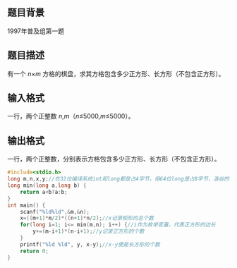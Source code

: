 ## 题目背景

1997年普及组第一题

## 题目描述

有一个 *n*×*m* 方格的棋盘，求其方格包含多少正方形、长方形（不包含正方形）。

## 输入格式

一行，两个正整数 *n*,*m*（*n*≤5000,*m*≤5000）。

## 输出格式

一行，两个正整数，分别表示方格包含多少正方形、长方形（不包含正方形）。

```c
#include<stdio.h>
long m,n,x,y;//在32位编译系统int和long都是占4字节，但64位long是占8字节，洛谷的编译系统应该是64位的。变量都开long一来是为了压行，二来是为了防止在计算矩形个数时数据溢出。
long min(long a,long b) {
    return a<b?a:b;
}
int main() {
    scanf("%ld%ld",&m,&n);
    x=((m+1)*m/2)*((n+1)*n/2);//x记录矩形的总个数
    for(long i=1; i<= min(m,n); i++) {//i作为枚举变量，代表正方形的边长
        y+=(m-i+1)*(n-i+1);//y记录正方形的个数
    }
    printf("%ld %ld", y, x-y);//x-y便是长方形的个数
    return 0;
}
```

